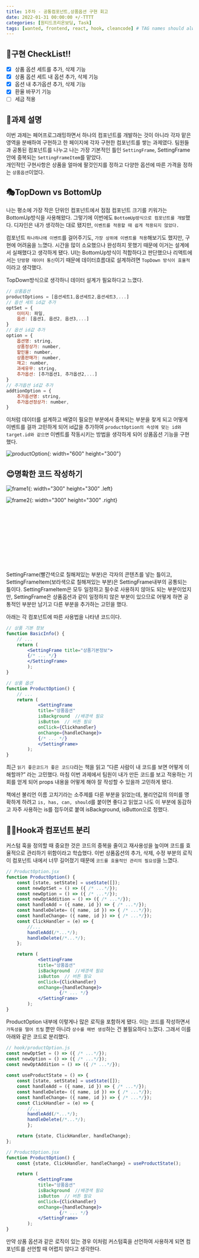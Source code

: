 ```yaml
---
title: 1주차 - 공통컴포넌트,상품옵션 구현 회고
date: 2022-01-31 00:00:00 +/-TTTT
categories: [원티드프리온보딩, Task]
tags: [wanted, frontend, react, hook, cleancode] # TAG names should always be lowercase
---
```


## 📃구현 CheckList!!

- [x]  상품 옵션 세트를 추가, 삭제 기능
- [x]  상품 옵션 세트 내 옵션 추가, 삭제 기능
- [x]  옵션 내 추가옵션 추가, 삭제 기능
- [x]  환율 바꾸기 기능
- [ ]  세금 적용

## 📖과제 설명

이번 과제는 페어프로그래밍하면서 하나의 컴포넌트를 개발하는 것이 아니라 각자 맡은 영역을 분배하여 구현하고 한 페이지에 각자 구현한 컴포넌트를 쌓는 과제였다. 팀원들과 공통된 컴포넌트를 나누고 나는 가장 기본적인 틀인 `SettingFrame`, SettingFrame안에 중복되는 `SettingFrameItem`를 맡았다.  
개인적인 구현사항은 상품을 얼마에 팔것인지를 정하고 다양한 옵션에 따른 가격을 정하는 `상품옵션`이었다.


## 🎭TopDown vs BottomUp

나는 평소에 가장 작은 단위인 컴포넌트에서 점점 컴포넌트 크기를 키워가는 BottomUp방식을 사용해왔다. 그렇기에 이번에도 `BottomUp방식으로 컴포넌트를 개발`했다. 디자인은 내가 생각하는 대로 됐지만, `이벤트를 적용할 때 쉽게 적용되지 않았다.`

컴포넌트 `하나하나에 이벤트`를 걸어주기도, `가장 상위에 이벤트를 적용`해보기도 했지만, 구현에 어려움을 느꼈다. 시간을 많이 소요했으나 완성하지 못했기 때문에 이거는 설계에서 실패했다고 생각하게 됐다. UI는 BottomUp방식이 적합하다고 판단했으나 리액트에서는 `단방향 데이터 통신`이기 때문에 데이터흐름대로 설계하려면 `TopDown 방식이 효율적`이라고 생각했다.

TopDown방식으로 생각하니 데이터 설계가 필요하다고 느꼈다. 

```jsx
// 상품옵션
productOptions = [옵션세트1,옵션세트2,옵션세트3,...]
// 옵션 세트 id값 추가
optSet = {
	이미지: 파일,
	옵션: [옵션1, 옵션2, 옵션3,...]
}
// 옵션 id값 추가
option = {
	옵션명: string,
	상품정상가: number,
	할인율: number,
	상품판매가: number,
	재고: number,
	과세유무: string,
	추가옵션: [추가옵션1, 추가옵션2,...]
}
// 추가옵션 id값 추가
addtionOption = {
	추가옵션명: string,
	추가옵션정상가: number,
}
```

이처럼 데이터를 설계하고 배열이 필요한 부분에서 중복되는 부분을 찾게 되고 어떻게 이벤트를 걸까 고민하게 되어 id값을 추가하여 `productOption의 속성에 맞는 id와 target.id와 같으면` 이벤트를 작동시키는 방법을 생각하게 되어 상품옵션 기능을 구현했다. 

![productOption](../../assets/img/posts/1w_2_productOption.gif){: width="600" height="300"}  

## 😊명확한 코드 작성하기

![frame1](../../assets/img/posts/1w_2_frame1.png){: width="300" height="300" .left}  

![frame2](../../assets/img/posts/1w_2_frame2.png){: width="300" height="300" .right}  

<br>
<br>
<br>
<br>
<br>
<br>
<br>
<br>
<br>

SettingFrame(빨간색으로 칠해져있는 부분)은 각자의 콘텐츠를 넣는 틀이고, SettingFrameItem(보라색으로 칠해져있는 부분)은 SettingFrame내부의 공통되는 틀이다. SettingFrameItem은 모두 일정하고 필수로 사용하지 않아도 되는 부분이었지만, SettingFrame은 상품옵션과 같이 일정하지 않은 부분이 있으므로 어떻게 하면 공통적인 부분만 남기고 다른 부분을 추가하는 고민을 했다.

아래는 각 컴포넌트에 따른 사용법을 나타낸 코드이다.

```jsx
// 상품 기본 정보
function BasicInfo() {
	// ...
	return (
		<SettingFrame title="상품기본정보">
		{/* ... */}
		</SettingFrame>
        );
}

// 상품 옵션
function ProductOption() {
	// ...
	return (
            <SettingFrame
            title="상품옵션"
            isBackground  //배경색 필요
            isButton  // 버튼 필요
            onClick={Clickhandler}
            onChange={handleChange}>
            {/* ... */}
            </SettingFrame>
        );
}
```

최근 `읽기 좋은코드가 좋은 코드다`라는 책을 읽고 “다른 사람이 내 코드를 보면 어떻게 이해할까?” 라는 고민했다. 마침 이번 과제에서 팀원이 내가 만든 코드를 보고 적용하는 기회를 얻게 되어 props 내용을 어떻게 해야 잘 작성할 수 있을까 고민하게 됐다.

책에선 불리언 이름 고치기라는 소주제를 다룬 부분을 읽었는데, 불리언값의 의미를 명확하게 하려고 `is, has, can, should`를 붙이면 좋다고 읽었고 나도 이 부분에 동감하고 자주 사용하는 is를 접두어로 붙여 isBackground, isButton으로 정했다.

## 🤸‍♂️Hook과 컴포넌트 분리

커스텀 훅을 정의할 때 중요한 것은 코드의 중복을 줄이고 재사용성을 높이며 코드를 효율적으로 관리하기 위함이라고 학습했다. 이번 상품옵션의 추가, 삭제, 수정 부분의 로직이 컴포넌트 내에서 너무 길어졌기 때문에 `코드를 효율적인 관리의 필요성`을 느꼈다.

```jsx
// ProductOption.jsx
function ProductOption() {
	const [state, setState] = useState([]);
	const newOptSet = () => ({ /* ...*/});
	const newOption = () => ({ /* ...*/});
	const newOptAddition = () => ({ /* ...*/});
	const handleAdd = ({ name, id }) => { /* ...*/});
	const handleDelete= ({ name, id }) => { /* ...*/});	
	const handleChange= ({ name, id }) => { /* ...*/});	
	const ClickHandler = (e) => {
		//...
		handleAdd(/*...*/);
		handleDelete(/*...*/);
	};

	return (
            <SettingFrame
            title="상품옵션"
            isBackground  //배경색 필요
            isButton  // 버튼 필요
            onClick={Clickhandler}
            onChange={handleChange}>
                    {/* ... */}
            </SettingFrame>
        );
}
```

ProductOption 내부에 이렇게나 많은 로직을 포함하게 됐다. 이는 코드를 작성하면서 `가독성을 떨어 트릴` 뿐만 아니라 `상수를 매번 생성`하는 건 불필요하다 느꼈다. 그래서 이를 아래와 같은 코드로 분리했다.

```jsx
// hook/productOption.js
const newOptSet = () => ({ /* ...*/});
const newOption = () => ({ /* ...*/});
const newOptAddition = () => ({ /* ...*/});
	
const useProductState = () => {
	const [state, setState] = useState([]);
	const handleAdd = ({ name, id }) => { /* ...*/});
	const handleDelete= ({ name, id }) => { /* ...*/});	
	const handleChange= ({ name, id }) => { /* ...*/});	
	const ClickHandler = (e) => {
		//...
		handleAdd(/*...*/);
		handleDelete(/*...*/);
        };

	return {state, ClickHandler, handleChange};
};

// ProductOption.jsx
function ProductOption() {
	const {state, ClickHandler, handleChange} = useProductState();

	return (
            <SettingFrame
            title="상품옵션"
            isBackground  //배경색 필요
            isButton  // 버튼 필요
            onClick={Clickhandler}
            onChange={handleChange}>
                    {/* ... */}
            </SettingFrame>
        );
}
```

만약 상품 옵션과 같은 로직이 있는 경우 이처럼 커스텀훅을 선언하여 사용하게 되면 컴포넌트를 선언할 때 어렵지 않다고 생각한다.